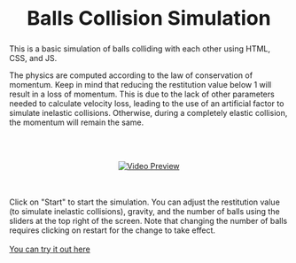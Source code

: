 <h1 style="font-size: 36px;" align="center">Balls Collision Simulation</h1>

This is a basic simulation of balls colliding with each other using HTML, CSS, and JS.

The physics are computed according to the law of conservation of momentum. Keep in mind that reducing the restitution value below 1 
will result in a loss of momentum. This is due to the lack of other parameters needed to calculate velocity loss, leading to the use of 
an artificial factor to simulate inelastic collisions. Otherwise, during a completely elastic collision, the momentum will remain the same.

<br>
<br>
<p align="center">
  <a href="https://youtu.be/lw9to5DSBRA">
    <img src="https://img.youtube.com/vi/lw9to5DSBRA/0.jpg" alt="Video Preview" />
  </a>
</p>
<br>
<br>
Click on "Start" to start the simulation.
You can adjust the restitution value (to simulate inelastic collisions), gravity, and the number of balls using the sliders at the top right of the screen. Note that changing the number of balls requires clicking on restart for the change to take effect.
<br>
<br>
<a href="https://lukaz15.github.io/BCS/">You can try it out here</a>
